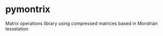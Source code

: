 pymontrix
=========

Matrix operations library using compressed matrices based in Mondrian tesselation
